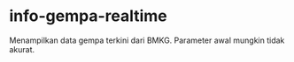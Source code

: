 # info-gempa-realtime
Menampilkan data gempa terkini dari BMKG. Parameter awal mungkin tidak akurat.
